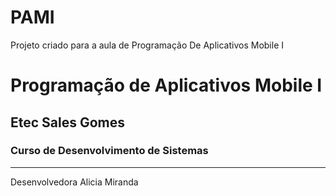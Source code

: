 # PAMI
Projeto criado para a aula de Programação De Aplicativos Mobile I

# Programação de Aplicativos Mobile I
## Etec Sales Gomes
### Curso de Desenvolvimento de Sistemas

---
Desenvolvedora Alicia Miranda

